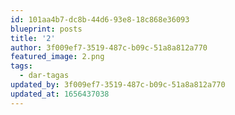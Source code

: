 ```yaml
---
id: 101aa4b7-dc8b-44d6-93e8-18c868e36093
blueprint: posts
title: '2'
author: 3f009ef7-3519-487c-b09c-51a8a812a770
featured_image: 2.png
tags:
  - dar-tagas
updated_by: 3f009ef7-3519-487c-b09c-51a8a812a770
updated_at: 1656437038
---
```

